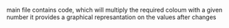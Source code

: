main file contains code, which will multiply the required coloum with a given number
it provides a graphical represantation on the values after changes
